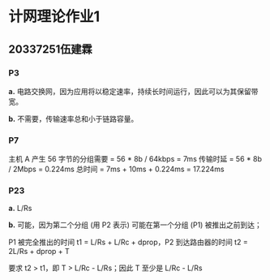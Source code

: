 # 计网理论作业1

## 20337251伍建霖

### P3

**a.**
电路交换网，因为应用将以稳定速率，持续长时间运行，因此可以为其保留带宽。

**b.**
不需要，传输速率总和小于链路容量。



### P7

主机 A 产生 56 字节的分组需要 = 56 * 8b / 64kbps = 7ms
传输时延 = 56 * 8b / 2Mbps = 0.224ms
总时间 = 7ms + 10ms + 0.224ms = 17.224ms

### P23

**a.**
L/Rs

**b.**
可能，因为第二个分组 (用 P2 表示) 可能在第一个分组 (P1) 被推出之前到达；

P1 被完全推出的时间 t1 = L/Rs + L/Rc + dprop，P2 到达路由器的时间 t2 = 2L/Rs + dprop + T

要求 t2 > t1，即 T > L/Rc - L/Rs；因此 T 至少是 L/Rc - L/Rs